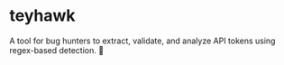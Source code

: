 # teyhawk
A tool for bug hunters to extract, validate, and analyze API tokens using regex-based detection. 🚀
